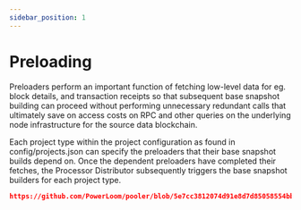 ```yaml
---
sidebar_position: 1
---
```


# Preloading

Preloaders perform an important function of fetching low-level data for eg. block details, and transaction receipts so that subsequent base snapshot building can proceed without performing unnecessary redundant calls that ultimately save on access costs on RPC and other queries on the underlying node infrastructure for the source data blockchain.

Each project type within the project configuration as found in config/projects.json can specify the preloaders that their base snapshot builds depend on. Once the dependent preloaders have completed their fetches, the Processor Distributor subsequently triggers the base snapshot builders for each project type.

```json reference
https://github.com/PowerLoom/pooler/blob/5e7cc3812074d91e8d7d85058554bb1175bf8070/config/projects.example.json#L3-L12
```

